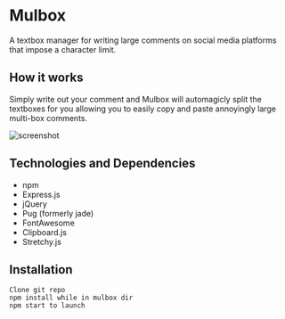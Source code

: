 # Mulbox
A textbox manager for writing large comments on social media platforms that impose a character limit.

## How it works

Simply write out your comment and Mulbox will automagicly split the textboxes for you allowing you to easily copy and paste annoyingly large multi-box comments.

![screenshot](https://github.com/SamRodrigue/mulbox/blob/master/Mulboxscreen.PNG)

## Technologies and Dependencies 
* npm
* Express.js
* jQuery
* Pug (formerly jade)
* FontAwesome
* Clipboard.js
* Stretchy.js
## Installation 
```
Clone git repo
npm install while in mulbox dir 
npm start to launch
```
